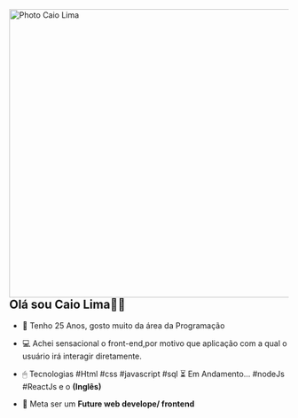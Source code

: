 
<img align="right" height="520em" alt="Photo Caio Lima" src="https://user-images.githubusercontent.com/119355480/213938938-d1dc5550-2fed-4c31-9ff3-6e7bf6cb006d.png"/>

## Olá sou Caio Lima🙋‍♂️


  - 📖 Tenho 25 Anos, gosto muito da área da Programação
  
   
   - 💻 Achei sensacional o front-end,por motivo que aplicação com a qual o
   usuário irá interagir diretamente.
   
   
   - 🖱 Tecnologias 
   #Html
   #css
   #javascript
   #sql
   ⏳ Em Andamento...
   #nodeJs
   #ReactJs  e o <strong>(Inglês)</strong>
   
   
  - 💪 Meta ser um <strong>Future web develope/ frontend</strong>
